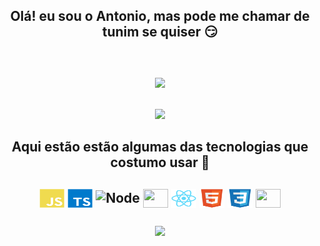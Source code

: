 <h2 align="center">Olá! eu sou o Antonio, mas pode me chamar de tunim se quiser 😏<h2>
<br>
<div align="center">
    <div>
        <img align="center" width="52%" 
       src="https://github-readme-stats.vercel.app/api?username=tunim73&show_icons=true&theme=radical&hide=issues,prs&count_private=true">     
    <div/> <br>
    <div>
        <img align="center"  width="52%" 
       src="https://github-readme-stats.vercel.app/api/top-langs/?username=tunim73&layout=compact&show_icons=true&theme=radical&count_private=true&langs_count=10">    
    <div/>
<div/>
<h4>Aqui estão estão algumas das tecnologias que costumo usar 🤙<h4/>
<div align="center" >
  <img align="center" alt="js" height="30" width="40" 
       src="https://raw.githubusercontent.com/devicons/devicon/master/icons/javascript/javascript-plain.svg">
  <img align="center" alt="Ts" height="30" width="40" 
       src="https://raw.githubusercontent.com/devicons/devicon/master/icons/typescript/typescript-plain.svg">
  <img align="center" alt="Node" height="30" width="40" 
       src="https://cdn.jsdelivr.net/gh/devicons/devicon/icons/nodejs/nodejs-original.svg">
  <img align="center" alt"java" height="30" width="40"
      src="https://cdn.jsdelivr.net/gh/devicons/devicon/icons/java/java-original.svg" />
  <img align="center" alt="React" height="30" width="40" 
       src="https://raw.githubusercontent.com/devicons/devicon/master/icons/react/react-original.svg">
  <img align="center" alt="HTML" height="30" width="40" 
       src="https://raw.githubusercontent.com/devicons/devicon/master/icons/html5/html5-original.svg">
  <img align="center" alt="CSS" height="30" width="40" 
       src="https://raw.githubusercontent.com/devicons/devicon/master/icons/css3/css3-original.svg">
  <img align="center" alt"Linux" height="30" width="40"
       src="https://cdn.jsdelivr.net/gh/devicons/devicon/icons/linux/linux-original.svg" />   
</div>
<br>
<div>
  <a href="https://www.linkedin.com/in/antonio-netto-021458222/" target="_blank"><img src="https://img.shields.io/badge/LinkedIn-0077B5?style=for-the-badge&logo=linkedin&logoColor=white" target="_blank"></a>
<div/>


